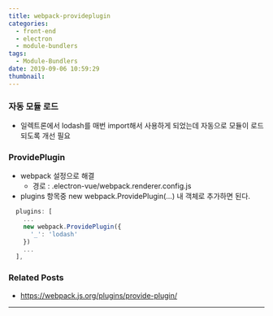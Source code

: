 ```yaml
---
title: webpack-provideplugin
categories:
  - front-end
  - electron
  - module-bundlers
tags:
  - Module-Bundlers
date: 2019-09-06 10:59:29
thumbnail:
---
```

### 자동 모듈 로드
  - 일렉트론에서 lodash를 매번 import해서 사용하게 되었는데 자동으로 모듈이 로드되도록 개선 필요
<!--more-->



### ProvidePlugin
  - webpack 설정으로 해결
    - 경로 : .electron-vue/webpack.renderer.config.js
  - plugins 항목중 new webpack.ProvidePlugin(...) 내 객체로 추가하면 된다.
  ```js
    plugins: [
      ...
      new webpack.ProvidePlugin({
        '_': 'lodash'
      })
      ... 
    ],
  ```



### Related Posts
 - https://webpack.js.org/plugins/provide-plugin/
---
